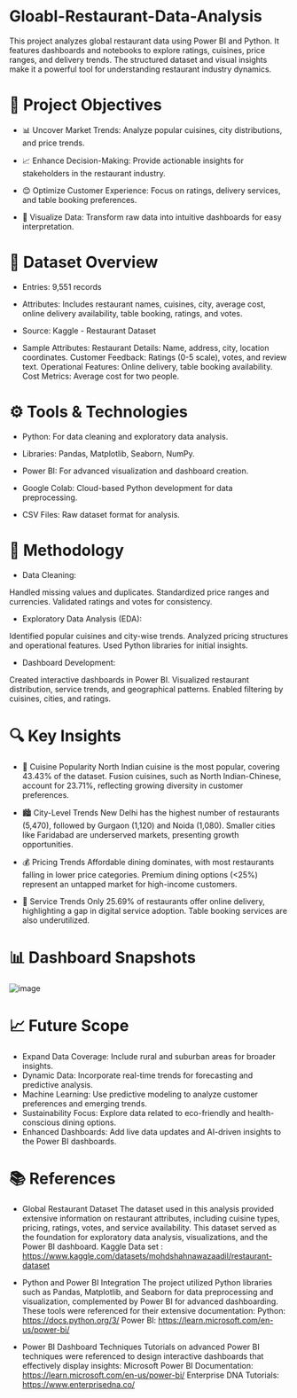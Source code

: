 # Gloabl-Restaurant-Data-Analysis
This project analyzes global restaurant data using Power BI and Python. It features dashboards and notebooks to explore ratings, cuisines, price ranges, and delivery trends. The structured dataset and visual insights make it a powerful tool for understanding restaurant industry dynamics.

# 📌 Project Objectives

* 📊 Uncover Market Trends: Analyze popular cuisines, city distributions, and price trends.

* 📈 Enhance Decision-Making: Provide actionable insights for stakeholders in the restaurant industry.

* 😊 Optimize Customer Experience: Focus on ratings, delivery services, and table booking preferences.

* 📍 Visualize Data: Transform raw data into intuitive dashboards for easy interpretation.

# 📂 Dataset Overview

* Entries: 9,551 records
  
* Attributes: Includes restaurant names, cuisines, city, average cost, online delivery availability, table booking, ratings, and votes.

* Source: Kaggle - Restaurant Dataset

*  Sample Attributes:
Restaurant Details: Name, address, city, location coordinates.
Customer Feedback: Ratings (0-5 scale), votes, and review text.
Operational Features: Online delivery, table booking availability.
Cost Metrics: Average cost for two people.

# ⚙️ Tools & Technologies

* Python: For data cleaning and exploratory data analysis.

* Libraries: Pandas, Matplotlib, Seaborn, NumPy.

* Power BI: For advanced visualization and dashboard creation.

* Google Colab: Cloud-based Python development for data preprocessing.

* CSV Files: Raw dataset format for analysis.

# 🚀 Methodology

* Data Cleaning:

Handled missing values and duplicates.
Standardized price ranges and currencies.
Validated ratings and votes for consistency.

* Exploratory Data Analysis (EDA):

Identified popular cuisines and city-wise trends.
Analyzed pricing structures and operational features.
Used Python libraries for initial insights.

* Dashboard Development:

Created interactive dashboards in Power BI.
Visualized restaurant distribution, service trends, and geographical patterns.
Enabled filtering by cuisines, cities, and ratings.

# 🔍 Key Insights

* 🎯 Cuisine Popularity
North Indian cuisine is the most popular, covering 43.43% of the dataset.
Fusion cuisines, such as North Indian-Chinese, account for 23.71%, reflecting growing diversity in customer preferences.

* 🏙️ City-Level Trends
New Delhi has the highest number of restaurants (5,470), followed by Gurgaon (1,120) and Noida (1,080).
Smaller cities like Faridabad are underserved markets, presenting growth opportunities.

* 💰 Pricing Trends
Affordable dining dominates, with most restaurants falling in lower price categories.
Premium dining options (<25%) represent an untapped market for high-income customers.

* 🚚 Service Trends
Only 25.69% of restaurants offer online delivery, highlighting a gap in digital service adoption.
Table booking services are also underutilized.

# 📊 Dashboard Snapshots

![image](https://github.com/user-attachments/assets/daf98b84-19ff-4b5a-84ef-0dfe635552ec)


# 📈 Future Scope

* Expand Data Coverage: Include rural and suburban areas for broader insights.
* Dynamic Data: Incorporate real-time trends for forecasting and predictive analysis.
* Machine Learning: Use predictive modeling to analyze customer preferences and emerging trends.
* Sustainability Focus: Explore data related to eco-friendly and health-conscious dining options.
* Enhanced Dashboards: Add live data updates and AI-driven insights to the Power BI dashboards.

# 📚 References

* Global Restaurant Dataset
The dataset used in this analysis provided extensive information on restaurant attributes, including cuisine types, pricing, ratings, votes, and service availability. This dataset served as the foundation for exploratory data analysis, visualizations, and the Power BI dashboard.
Kaggle Data set : https://www.kaggle.com/datasets/mohdshahnawazaadil/restaurant-dataset

* Python and Power BI Integration
The project utilized Python libraries such as Pandas, Matplotlib, and Seaborn for data preprocessing and visualization, complemented by Power BI for advanced dashboarding. These tools were referenced for their extensive documentation:
Python: https://docs.python.org/3/
Power BI: https://learn.microsoft.com/en-us/power-bi/

* Power BI Dashboard Techniques
Tutorials on advanced Power BI techniques were referenced to design interactive dashboards that effectively display insights:
Microsoft Power BI Documentation: https://learn.microsoft.com/en-us/power-bi/
Enterprise DNA Tutorials: https://www.enterprisedna.co/
